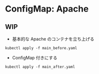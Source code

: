 # ConfigMap: Apache

## WIP

+ 基本的な Apache のコンテナを立ち上げる

```
kubectl apply -f main_before.yaml
```

+ ConfigMap 付きにする

```
kubectl apply -f main_after.yaml
```
